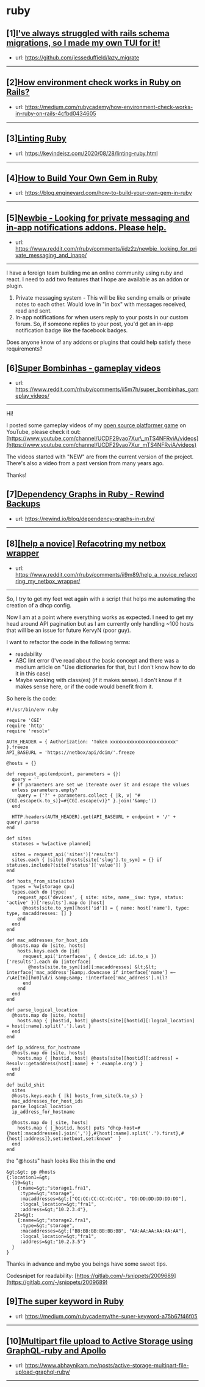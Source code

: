 # ruby
## [1][I've always struggled with rails schema migrations, so I made my own TUI for it!](https://www.reddit.com/r/ruby/comments/iiipbx/ive_always_struggled_with_rails_schema_migrations/)
- url: https://github.com/jesseduffield/lazy_migrate
---

## [2][How environment check works in Ruby on Rails?](https://www.reddit.com/r/ruby/comments/iirt1i/how_environment_check_works_in_ruby_on_rails/)
- url: https://medium.com/rubycademy/how-environment-check-works-in-ruby-on-rails-4cfbd0434605
---

## [3][Linting Ruby](https://www.reddit.com/r/ruby/comments/iifp3k/linting_ruby/)
- url: https://kevindeisz.com/2020/08/28/linting-ruby.html
---

## [4][How to Build Your Own Gem in Ruby](https://www.reddit.com/r/ruby/comments/ii8g4i/how_to_build_your_own_gem_in_ruby/)
- url: https://blog.engineyard.com/how-to-build-your-own-gem-in-ruby
---

## [5][Newbie - Looking for private messaging and in-app notifications addons. Please help.](https://www.reddit.com/r/ruby/comments/iidz2z/newbie_looking_for_private_messaging_and_inapp/)
- url: https://www.reddit.com/r/ruby/comments/iidz2z/newbie_looking_for_private_messaging_and_inapp/
---
I have a foreign team building me an online community using ruby and react.  I need to add two features that I hope are available as an addon or plugin.

1. Private messaging system - This will be like sending emails or private notes to each other.  Would love in "in box" with messages received, read and sent.
2. In-app notifications for when users reply to your posts in our custom forum.  So, if someone replies to your post, you'd get an in-app notification badge like the facebook badges.

Does anyone know of any addons or plugins that could help satisfy these requirements?
## [6][Super Bombinhas - gameplay videos](https://www.reddit.com/r/ruby/comments/ii5m7h/super_bombinhas_gameplay_videos/)
- url: https://www.reddit.com/r/ruby/comments/ii5m7h/super_bombinhas_gameplay_videos/
---
Hi!

I posted some gameplay videos of my [open source platformer game](https://victords.itch.io/super-bombinhas) on YouTube, please check it out: [https://www.youtube.com/channel/UCDF29vao7Xur\_mTS4NFRviA/videos](https://www.youtube.com/channel/UCDF29vao7Xur_mTS4NFRviA/videos)

The videos started with "NEW" are from the current version of the project. There's also a video from a past version from many years ago.

Thanks!
## [7][Dependency Graphs in Ruby - Rewind Backups](https://www.reddit.com/r/ruby/comments/ii83l5/dependency_graphs_in_ruby_rewind_backups/)
- url: https://rewind.io/blog/dependency-graphs-in-ruby/
---

## [8][[help a novice] Refacotring my netbox wrapper](https://www.reddit.com/r/ruby/comments/ii9m89/help_a_novice_refacotring_my_netbox_wrapper/)
- url: https://www.reddit.com/r/ruby/comments/ii9m89/help_a_novice_refacotring_my_netbox_wrapper/
---
So, I try to get my feet wet again with a script that helps me automating the creation of a dhcp config.

Now I am at a point where everything works as expected. I need to get my head around API pagination but as I am currently only handling \~100 hosts that will be an issue for future KervyN (poor guy).

I want to refactor the code in the following terms:

* readability
* ABC lint error (I've read about the basic concept and there was a medium article on "Use dictionaries for that, but I don't know how to do it in this case)
* Maybe working with class(es) (if it makes sense). I don't know if it makes sense here, or if the code would benefit from it.

So here is the code:

    #!/usr/bin/env ruby
    
    require 'CGI'
    require 'http'
    require 'resolv'
    
    AUTH_HEADER = { Authorization: 'Token xxxxxxxxxxxxxxxxxxxxxxxx' }.freeze
    API_BASEURL = 'https://netbox/api/dcim/'.freeze
    
    @hosts = {}
    
    def request_api(endpoint, parameters = {})
      query = ''
      # if parameters are set we itereate over it and escape the values
      unless parameters.empty?
        query = ('?' + parameters.collect { |k, v| "#{CGI.escape(k.to_s)}=#{CGI.escape(v)}" }.join('&amp;'))
      end
    
      HTTP.headers(AUTH_HEADER).get(API_BASEURL + endpoint + '/' + query).parse
    end
    
    def sites
      statuses = %w[active planned]
    
      sites = request_api('sites')['results']
      sites.each { |site| @hosts[site['slug'].to_sym] = {} if statuses.include?(site['status']['value']) }
    end
    
    def hosts_from_site(site)
      types = %w[storage cpu]
      types.each do |type|
        request_api('devices', { site: site, name__isw: type, status: 'active' })['results'].map do |host|
          @hosts[site.to_sym][host['id']] = { name: host['name'], type: type, macaddresses: [] }
        end
      end
    end
    
    def mac_addresses_for_host_ids
      @hosts.map do |site, hosts|
        hosts.keys.each do |id|
          request_api('interfaces', { device_id: id.to_s })['results'].each do |interface|
            @hosts[site.to_sym][id][:macaddresses] &lt;&lt; interface['mac_address']&amp;.downcase if interface['name'] =~ /\Ae[tn][ho0]\d/i &amp;&amp; !interface['mac_address'].nil?
          end
        end
      end
    end
    
    def parse_logical_location
      @hosts.map do |site, hosts|
        hosts.map { |hostid, host| @hosts[site][hostid][:logcal_location] = host[:name].split('.').last }
      end
    end
    
    def ip_address_for_hostname
      @hosts.map do |site, hosts|
        hosts.map { |hostid, host| @hosts[site][hostid][:address] = Resolv::getaddress(host[:name] + '.example.org') }
      end
    end
    
    def build_shit
      sites
      @hosts.keys.each { |k| hosts_from_site(k.to_s) }
      mac_addresses_for_host_ids
      parse_logical_location
      ip_address_for_hostname
    
      @hosts.map do |_site, hosts|
        hosts.map { |_hostid, host| puts "dhcp-host=#{host[:macaddresses].join(',')},#{host[:name].split('.').first},#{host[:address]},set:netboot,set:known"  }
      end
    end

the "@hosts" hash looks like this in the end

    &gt;&gt; pp @hosts
    {:location1=&gt;
      {19=&gt;
        {:name=&gt;"storage1.fra1",
         :type=&gt;"storage",
         :macaddresses=&gt;["CC:CC:CC:CC:CC:CC", "DD:DD:DD:DD:DD:DD"],
         :logcal_location=&gt;"fra1",
         :address=&gt;"10.2.3.4"},
       21=&gt;
        {:name=&gt;"storage2.fra1",
         :type=&gt;"storage",
         :macaddresses=&gt;["BB:BB:BB:BB:BB:BB", "AA:AA:AA:AA:AA:AA"],
         :logcal_location=&gt;"fra1",
         :address=&gt;"10.2.3.5"}
      }
    }

Thanks in advance and mybe you beings have some sweet tips.  


Codesnipet for readability: [https://gitlab.com/-/snippets/2009689](https://gitlab.com/-/snippets/2009689)
## [9][The super keyword in Ruby](https://www.reddit.com/r/ruby/comments/ihs9k0/the_super_keyword_in_ruby/)
- url: https://medium.com/rubycademy/the-super-keyword-a75b67f46f05
---

## [10][Multipart file upload to Active Storage using GraphQL-ruby and Apollo](https://www.reddit.com/r/ruby/comments/ihqqrg/multipart_file_upload_to_active_storage_using/)
- url: https://www.abhaynikam.me/posts/active-storage-multipart-file-upload-graphql-ruby/
---

